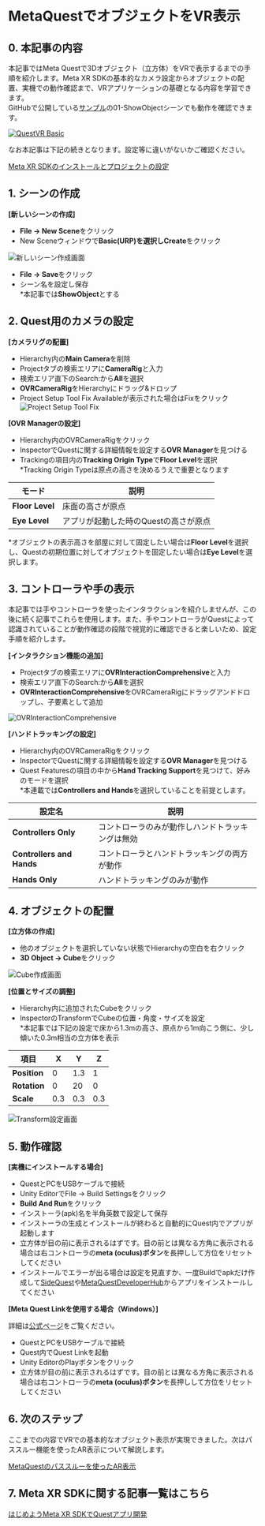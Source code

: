 # MetaQuestでオブジェクトをVR表示

## 0. 本記事の内容

本記事ではMeta Questで3Dオブジェクト（立方体）をVRで表示するまでの手順を紹介します。Meta XR SDKの基本的なカメラ設定からオブジェクトの配置、実機での動作確認まで、VRアプリケーションの基礎となる内容を学習できます。  
GitHubで公開している[サンプル](https://github.com/TakashiYoshinaga/MetaXR-SDK-Samples)の01-ShowObjectシーンでも動作を確認できます。

[![QuestVR Basic](https://img.youtube.com/vi/eK1VH2kBx1A/0.jpg)](https://www.youtube.com/watch?v=eK1VH2kBx1A)

なお本記事は下記の続きとなります。設定等に違いがないかご確認ください。

[Meta XR SDKのインストールとプロジェクトの設定](1-meta-xr-sdk-setup.md)

## 1. シーンの作成

**[新しいシーンの作成]**

- **File -> New Scene**をクリック
- New Sceneウィンドウで**Basic(URP)**を選択し**Create**をクリック

![新しいシーン作成画面](https://github.com/TakashiYoshinaga/MetaXR-SDK-Samples/blob/materials/Documents/materials/2/00.jpg?raw=true)

- **File -> Save**をクリック
- シーン名を設定し保存  
  *本記事では**ShowObject**とする

## 2. Quest用のカメラの設定

**[カメラリグの配置]**

- Hierarchy内の**Main Camera**を削除
- Projectタブの検索エリアに**CameraRig**と入力
- 検索エリア直下のSearch:から**All**を選択
- **OVRCameraRig**をHierarchyにドラッグ&ドロップ
- Project Setup Tool Fix Availableが表示された場合はFixをクリック
![Project Setup Tool Fix](https://github.com/TakashiYoshinaga/MetaXR-SDK-Samples/blob/materials/Documents/materials/2/00-1.jpg?raw=true)

**[OVR Managerの設定]**

- Hierarchy内のOVRCameraRigをクリック
- InspectorでQuestに関する詳細情報を設定する**OVR Manager**を見つける
- Trackingの項目内の**Tracking Origin Type**で**Floor Level**を選択  
  *Tracking Origin Typeは原点の高さを決めるうえで重要となります

| モード | 説明 |
|--------|------|
| **Floor Level** | 床面の高さが原点 |
| **Eye Level** | アプリが起動した時のQuestの高さが原点 |

*オブジェクトの表示高さを部屋に対して固定したい場合は**Floor Level**を選択し、Questの初期位置に対してオブジェクトを固定したい場合は**Eye Level**を選択します。

## 3. コントローラや手の表示

本記事では手やコントローラを使ったインタラクションを紹介しませんが、この後に続く記事でこれらを使用します。また、手やコントローラがQuestによって認識されていることが動作確認の段階で視覚的に確認できると楽しいため、設定手順を紹介します。

**[インタラクション機能の追加]**

- Projectタブの検索エリアに**OVRInteractionComprehensive**と入力
- 検索エリア直下のSearch:から**All**を選択
- **OVRInteractionComprehensive**をOVRCameraRigにドラッグアンドドロップし、子要素として追加

![OVRInteractionComprehensive](https://github.com/TakashiYoshinaga/MetaXR-SDK-Samples/blob/materials/Documents/materials/2/01.jpg?raw=true)

**[ハンドトラッキングの設定]**

- Hierarchy内のOVRCameraRigをクリック
- InspectorでQuestに関する詳細情報を設定する**OVR Manager**を見つける
- Quest Featuresの項目の中から**Hand Tracking Support**を見つけて、好みのモードを選択  
*本連載では**Controllers and Hands**を選択していることを前提とします。

| 設定名 | 説明 |
|--------|------|
| **Controllers Only** | コントローラのみが動作しハンドトラッキングは無効 |
| **Controllers and Hands** | コントローラとハンドトラッキングの両方が動作 |
| **Hands Only** | ハンドトラッキングのみが動作 |



## 4. オブジェクトの配置

**[立方体の作成]**

- 他のオブジェクトを選択していない状態でHierarchyの空白を右クリック
- **3D Object -> Cube**をクリック

![Cube作成画面](https://github.com/TakashiYoshinaga/MetaXR-SDK-Samples/blob/materials/Documents/materials/2/02.jpg?raw=true)

**[位置とサイズの調整]**

- Hierarchy内に追加されたCubeをクリック
- InspectorのTransformでCubeの位置・角度・サイズを設定  
  *本記事では下記の設定で床から1.3mの高さ、原点から1m向こう側に、少し傾いた0.3m相当の立方体を表示

| 項目 | X | Y | Z |
|------|---|---|---|
| **Position** | 0 | 1.3 | 1 |
| **Rotation** | 0 | 20 | 0 |
| **Scale** | 0.3 | 0.3 | 0.3 |

![Transform設定画面](https://github.com/TakashiYoshinaga/MetaXR-SDK-Samples/blob/materials/Documents/materials/2/03.jpg?raw=true)

## 5. 動作確認

**[実機にインストールする場合]**

- QuestとPCをUSBケーブルで接続
- Unity EditorでFile -> Build Settingsをクリック
- **Build And Run**をクリック
- インストーラ(apk)名を半角英数で設定して保存
- インストーラの生成とインストールが終わると自動的にQuest内でアプリが起動します
- 立方体が目の前に表示されるはずです。目の前とは異なる方角に表示される場合は右コントローラの**meta (oculus)ボタン**を長押しして方位をリセットしてください
- インストールでエラーが出る場合は設定を見直すか、一度Buildでapkだけ作成して[SideQuest](https://sidequestvr.com/setup-howto)や[MetaQuestDeveloperHub](https://developer.oculus.com/documentation/unity/ts-odh/?locale=ja_JP)からアプリをインストールしてください

**[Meta Quest Linkを使用する場合（Windows）]**

詳細は[公式ページ](https://www.meta.com/ja-jp/help/quest/articles/headsets-and-accessories/oculus-link/set-up-link/)をご覧ください。

- QuestとPCをUSBケーブルで接続
- Quest内でQuest Linkを起動
- Unity EditorのPlayボタンをクリック
- 立方体が目の前に表示されるはずです。目の前とは異なる方角に表示される場合は右コントローラの**meta (oculus)ボタン**を長押しして方位をリセットしてください

## 6. 次のステップ

ここまでの内容でVRでの基本的なオブジェクト表示が実現できました。次はパススルー機能を使ったAR表示について解説します。

[MetaQuestのパススルーを使ったAR表示](3-quest-ar-passthrough.md)

## 7. Meta XR SDKに関する記事一覧はこちら

[はじめようMeta XR SDKでQuestアプリ開発](0-main.md)
